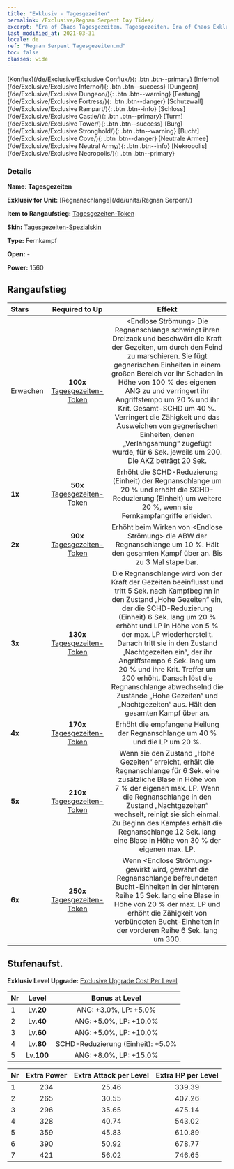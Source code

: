 ```yaml
---
title: "Exklusiv - Tagesgezeiten"
permalink: /Exclusive/Regnan Serpent Day Tides/
excerpt: "Era of Chaos Tagesgezeiten. Tagesgezeiten. Era of Chaos Exklusiv Tagesgezeiten. Regnanschlange Exklusiv."
last_modified_at: 2021-03-31
locale: de
ref: "Regnan Serpent Tagesgezeiten.md"
toc: false
classes: wide
---
```

 [Konflux](/de/Exclusive/Exclusive Conflux/){: .btn .btn--primary} [Inferno](/de/Exclusive/Exclusive Inferno/){: .btn .btn--success} [Dungeon](/de/Exclusive/Exclusive Dungeon/){: .btn .btn--warning} [Festung](/de/Exclusive/Exclusive Fortress/){: .btn .btn--danger} [Schutzwall](/de/Exclusive/Exclusive Rampart/){: .btn .btn--info} [Schloss](/de/Exclusive/Exclusive Castle/){: .btn .btn--primary} [Turm](/de/Exclusive/Exclusive Tower/){: .btn .btn--success} [Burg](/de/Exclusive/Exclusive Stronghold/){: .btn .btn--warning} [Bucht](/de/Exclusive/Exclusive Cove/){: .btn .btn--danger} [Neutrale Armee](/de/Exclusive/Exclusive Neutral Army/){: .btn .btn--info} [Nekropolis](/de/Exclusive/Exclusive Necropolis/){: .btn .btn--primary} 

### Details
 **Name: Tagesgezeiten** 

 **Exklusiv for Unit:** [Regnanschlange](/de/units/Regnan Serpent/) 

 **Item to Rangaufstieg:** [Tagesgezeiten-Token](/de/Items/con_1003/)

 **Skin:** [Tagesgezeiten-Spezialskin](/de/Items/con_671/)

 **Type:** Fernkampf

 **Open:** -

 **Power:** 1560

## Rangaufstieg

  |     Stars    |  Required to Up | Effekt |
  |:-------------|:---------------:|:---------------:|
  |  Erwachen  | **100x** [Tagesgezeiten-Token](/de/Items/con_1003/) | <Endlose Strömung> Die Regnanschlange schwingt ihren Dreizack und beschwört die Kraft der Gezeiten, um durch den Feind zu marschieren. Sie fügt gegnerischen Einheiten in einem großen Bereich vor ihr Schaden in Höhe von 100 % des eigenen ANG zu und verringert ihr Angriffstempo um 20 % und ihr Krit. Gesamt-SCHD um 40 %. Verringert die Zähigkeit und das Ausweichen von gegnerischen Einheiten, denen „Verlangsamung“ zugefügt wurde, für 6 Sek. jeweils um 200. Die AKZ beträgt 20 Sek. |
  | **1x** <i class="fas fa-star"/> | **50x** [Tagesgezeiten-Token](/de/Items/con_1003/) | Erhöht die SCHD-Reduzierung (Einheit) der Regnanschlange um 20 % und erhöht die SCHD-Reduzierung (Einheit) um weitere 20 %, wenn sie Fernkampfangriffe erleiden. |
  | **2x** <i class="fas fa-star"/> | **90x** [Tagesgezeiten-Token](/de/Items/con_1003/) | Erhöht beim Wirken von <Endlose Strömung> die ABW der Regnanschlange um 10 %. Hält den gesamten Kampf über an. Bis zu 3 Mal stapelbar. |
  | **3x** <i class="fas fa-star"/> | **130x** [Tagesgezeiten-Token](/de/Items/con_1003/) | Die Regnanschlange wird von der Kraft der Gezeiten beeinflusst und tritt 5 Sek. nach Kampfbeginn in den Zustand „Hohe Gezeiten“ ein, der die SCHD-Reduzierung (Einheit) 6 Sek. lang um 20 % erhöht und LP in Höhe von 5 % der max. LP wiederherstellt. Danach tritt sie in den Zustand „Nachtgezeiten ein“, der ihr Angriffstempo 6 Sek. lang um 20 % und ihre Krit. Treffer um 200 erhöht. Danach löst die Regnanschlange abwechselnd die Zustände „Hohe Gezeiten“ und „Nachtgezeiten“ aus. Hält den gesamten Kampf über an. |
  | **4x** <i class="fas fa-star"/> | **170x** [Tagesgezeiten-Token](/de/Items/con_1003/) | Erhöht die empfangene Heilung der Regnanschlange um 40 % und die LP um 20 %. |
  | **5x** <i class="fas fa-star"/> | **210x** [Tagesgezeiten-Token](/de/Items/con_1003/) | Wenn sie den Zustand „Hohe Gezeiten“ erreicht, erhält die Regnanschlange für 6 Sek. eine zusätzliche Blase in Höhe von 7 % der eigenen max. LP. Wenn die Regnanschlange in den Zustand „Nachtgezeiten“ wechselt, reinigt sie sich einmal. Zu Beginn des Kampfes erhält die Regnanschlange 12 Sek. lang eine Blase in Höhe von 30 % der eigenen max. LP. |
  | **6x** <i class="fas fa-star"/> | **250x** [Tagesgezeiten-Token](/de/Items/con_1003/) | <Geschenk des Ozeans> Wenn <Endlose Strömung> gewirkt wird, gewährt die Regnanschlange befreundeten Bucht-Einheiten in der hinteren Reihe 15 Sek. lang eine Blase in Höhe von 20 % der max. LP und erhöht die Zähigkeit von verbündeten Bucht-Einheiten in der vorderen Reihe 6 Sek. lang um 300. |


## Stufenaufst.
 **Exklusiv Level Upgrade:** [Exclusive Upgrade Cost Per Level](/Exclusive/ExclusiveUpgradeCostPerLevel/)

  |  Nr  |   Level  | Bonus at Level |
  |:-----|:--------:|:--------------:|
  | 1 | Lv.**20** | ANG: +3.0%, LP: +5.0% |
  | 2 | Lv.**40** | ANG: +5.0%, LP: +10.0% |
  | 3 | Lv.**60** | ANG: +5.0%, LP: +10.0% |
  | 4 | Lv.**80** | SCHD-Reduzierung (Einheit): +5.0% |
  | 5 | Lv.**100** | ANG: +8.0%, LP: +15.0% |


  |  Nr  |  Extra Power | Extra Attack per Level | Extra HP per Level |
  |:-----|:--------:|:--------:|:--------:|
  | 1 | 234 | 25.46 | 339.39 |
  | 2 | 265 | 30.55 | 407.26 |
  | 3 | 296 | 35.65 | 475.14 |
  | 4 | 328 | 40.74 | 543.02 |
  | 5 | 359 | 45.83 | 610.89 |
  | 6 | 390 | 50.92 | 678.77 |
  | 7 | 421 | 56.02 | 746.65 |


